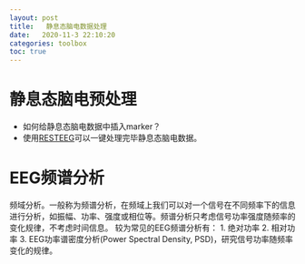 ```yaml
---
layout: post
title:   静息态脑电数据处理
date:   2020-11-3 22:10:20
categories: toolbox
toc: true
---
```


# 静息态脑电预处理

* 如何给静息态脑电数据中插入marker？
* 使用[RESTEEG](https://github.com/goodshawn12/resteeg)可以一键处理完毕静息态脑电数据。

#


# EEG频谱分析

频域分析。一般称为频谱分析，在频域上我们可以对一个信号在不同频率下的信息进行分析，如振幅、功率、强度或相位等。频谱分析只考虑信号功率强度随频率的变化规律，不考虑时间信息。
较为常见的EEG频谱分析有：
     1. 绝对功率
	 2. 相对功率
	 3. EEG功率谱密度分析(Power Spectral Density, PSD)，研究信号功率随频率变化的规律。
